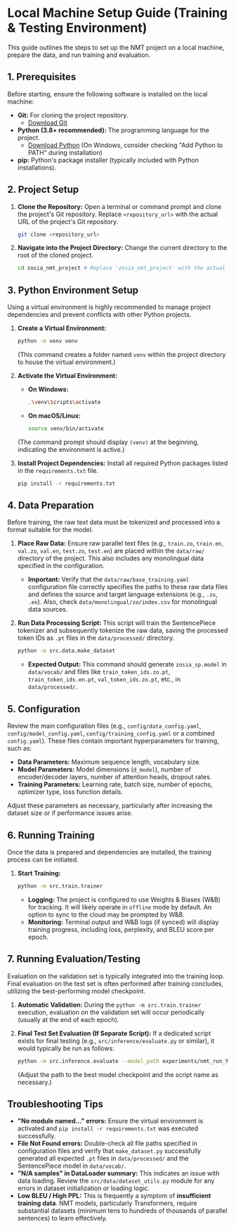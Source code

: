 # Local Machine Setup Guide (Training & Testing Environment)

This guide outlines the steps to set up the NMT project on a local machine, prepare the data, and run training and evaluation.

## 1. Prerequisites

Before starting, ensure the following software is installed on the local machine:

* **Git:** For cloning the project repository.
  * [Download Git](https://git-scm.com/downloads)
* **Python (3.8+ recommended):** The programming language for the project.
  * [Download Python](https://www.python.org/downloads/) (On Windows, consider checking "Add Python to PATH" during installation)
* **pip:** Python's package installer (typically included with Python installations).

## 2. Project Setup

1. **Clone the Repository:**
    Open a terminal or command prompt and clone the project's Git repository. Replace `<repository_url>` with the actual URL of the project's Git repository.

    ```bash
    git clone <repository_url>
    ```

2. **Navigate into the Project Directory:**
    Change the current directory to the root of the cloned project.

    ```bash
    cd zosia_nmt_project # Replace 'zosia_nmt_project' with the actual name of the cloned project folder.
    ```

## 3. Python Environment Setup

Using a virtual environment is highly recommended to manage project dependencies and prevent conflicts with other Python projects.

1. **Create a Virtual Environment:**

    ```bash
    python -m venv venv
    ```

    (This command creates a folder named `venv` within the project directory to house the virtual environment.)

2. **Activate the Virtual Environment:**
    * **On Windows:**

        ```bash
        .\venv\Scripts\activate
        ```

    * **On macOS/Linux:**

        ```bash
        source venv/bin/activate
        ```

    (The command prompt should display `(venv)` at the beginning, indicating the environment is active.)

3. **Install Project Dependencies:**
    Install all required Python packages listed in the `requirements.txt` file.

    ```bash
    pip install -r requirements.txt
    ```

## 4. Data Preparation

Before training, the raw text data must be tokenized and processed into a format suitable for the model.

1. **Place Raw Data:**
    Ensure raw parallel text files (e.g., `train.zo`, `train.en`, `val.zo`, `val.en`, `test.zo`, `test.en`) are placed within the `data/raw/` directory of the project. This also includes any monolingual data specified in the configuration.

    * **Important:** Verify that the `data/raw/base_training.yaml` configuration file correctly specifies the paths to these raw data files and defines the source and target language extensions (e.g., `.zo`, `.en`). Also, check `data/monolingual/zo/index.csv` for monolingual data sources.

2. **Run Data Processing Script:**
    This script will train the SentencePiece tokenizer and subsequently tokenize the raw data, saving the processed token IDs as `.pt` files in the `data/processed/` directory.

    ```bash
    python -m src.data.make_dataset
    ```

    * **Expected Output:** This command should generate `zosia_sp.model` in `data/vocab/` and files like `train_token_ids.zo.pt`, `train_token_ids.en.pt`, `val_token_ids.zo.pt`, etc., in `data/processed/`.

## 5. Configuration

Review the main configuration files (e.g., `config/data_config.yaml`, `config/model_config.yaml`, `config/training_config.yaml` or a combined `config.yaml`). These files contain important hyperparameters for training, such as:

* **Data Parameters:** Maximum sequence length, vocabulary size.
* **Model Parameters:** Model dimensions (`d_model`), number of encoder/decoder layers, number of attention heads, dropout rates.
* **Training Parameters:** Learning rate, batch size, number of epochs, optimizer type, loss function details.

Adjust these parameters as necessary, particularly after increasing the dataset size or if performance issues arise.

## 6. Running Training

Once the data is prepared and dependencies are installed, the training process can be initiated.

1. **Start Training:**

    ```bash
    python -m src.train.trainer
    ```

    * **Logging:** The project is configured to use Weights & Biases (W&B) for tracking. It will likely operate in `offline` mode by default. An option to sync to the cloud may be prompted by W&B.
    * **Monitoring:** Terminal output and W&B logs (if synced) will display training progress, including loss, perplexity, and BLEU score per epoch.

## 7. Running Evaluation/Testing

Evaluation on the validation set is typically integrated into the training loop. Final evaluation on the test set is often performed after training concludes, utilizing the best-performing model checkpoint.

1. **Automatic Validation:**
    During the `python -m src.train.trainer` execution, evaluation on the validation set will occur periodically (usually at the end of each epoch).

2. **Final Test Set Evaluation (If Separate Script):**
    If a dedicated script exists for final testing (e.g., `src/inference/evaluate.py` or similar), it would typically be run as follows:

    ```bash
    python -m src.inference.evaluate --model_path experiments/nmt_run_YYYYMMDD_HHMMSS/checkpoints/best_model.pt
    ```

    (Adjust the path to the best model checkpoint and the script name as necessary.)

## Troubleshooting Tips

* **"No module named..." errors:** Ensure the virtual environment is activated and `pip install -r requirements.txt` was executed successfully.
* **File Not Found errors:** Double-check all file paths specified in configuration files and verify that `make_dataset.py` successfully generated all expected `.pt` files in `data/processed/` and the SentencePiece model in `data/vocab/`.
* **"N/A samples" in DataLoader summary:** This indicates an issue with data loading. Review the `src/data/dataset_utils.py` module for any errors in dataset initialization or loading logic.
* **Low BLEU / High PPL:** This is frequently a symptom of **insufficient training data**. NMT models, particularly Transformers, require substantial datasets (minimum tens to hundreds of thousands of parallel sentences) to learn effectively.

